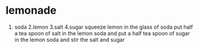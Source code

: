 # lemonade
1. soda 
 2.lemon
 3.salt
 4.sugar
 squeeze lemon in the glass of soda 
put half a tea spoon of salt in the lemon soda 
and put a half tea spoon of sugar in the lemon soda 
and stir the salt and sugar 
